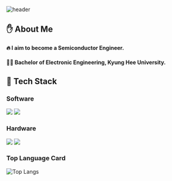 <!-- ## Hi there 👋 -->

<!--
**Friday930/Friday930** is a ✨ _special_ ✨ repository because its `README.md` (this file) appears on your GitHub profile.

Here are some ideas to get you started:

- 🔭 I’m currently working on ...
- 🌱 I’m currently learning ...
- 👯 I’m looking to collaborate on ...
- 🤔 I’m looking for help with ...
- 💬 Ask me about ...
- 📫 How to reach me: ...
- 😄 Pronouns: ...
- ⚡ Fun fact: ...
-->

<!-- Header -->

![header](https://capsule-render.vercel.app/api?type=waving&color=auto&height=300&section=header&text=Good%20to%20see%20you👋&fontSize=90)

<!-- Body -->

## ✋ About Me
#### :fire: I aim to become a Semiconductor Engineer.
#### 👨‍🎓 Bachelor of Electronic Engineering, Kyung Hee University.

## 🧱 Tech Stack
### Software
<span>
<!-- C -->
<img src="https://img.shields.io/badge/C-A8B9CC?style=flat-square&logo=C&logoColor=white"/>
<!-- Python -->
<img src="https://img.shields.io/badge/Python-3776AB?style=flat-square&logo=Python&logoColor=white"/>
</span>

### Hardware
<span>
<!-- <img src="https://img.shields.io/badge/verilog-20232a.svg?style=for-the-badge&logo=verilog&logoColor=61DAFB" /> -->
<img src="https://img.shields.io/badge/Verilog-20232a.svg?style=for-the-badge&logoColor=123456" />
<img src="https://img.shields.io/badge/SystemVerilog-20232a.svg?style=for-the-badge&logoColor=61DAFB" />
</span>

### Top Language Card
![Top Langs](https://github-readme-stats.vercel.app/api/top-langs/?username=Friday930&layout=compact)


